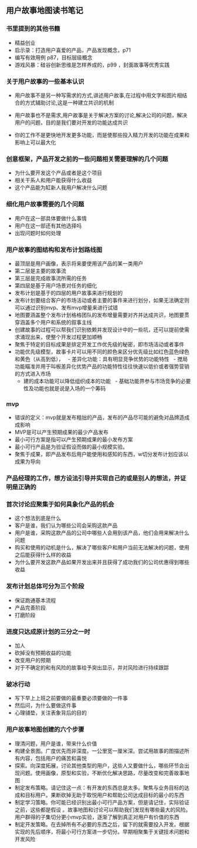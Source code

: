 ## 用户故事地图读书笔记

### 书里提到的其他书籍
- 精益创业
- 启示录：打造用户喜爱的产品，产品发现概念，p71
- 编写有效用例 p87，目标层级概念
- 游戏风暴：硅谷创新思维是怎样养成的，p99 ，封面故事等优秀实践  

### 关于用户故事的一些基本认识

- 用户故事不是另一种写需求的方式,讲述用户故事,在过程中用文字和图片相结合的方式辅助讨论,这是一种建立共识的机制

- 用户故事也不是需求,用户故事是关于解决方案的讨论,解决公司的问题，解决用户的问题，目的是我们要对开发的功能达成共识

- 你的工作不是更快地开发更多功能，而是使那些投入精力开发的功能在成果和影响上可以最大化

### 创意框架，产品开发之前的一些问题相关需要理解的几个问题

- 为什么要开发这个产品或者是这个项目
- 相关干系人和用户能获得什么收益
- 这个产品能为缸新人我用户解决什么问题

### 细化用户故事需要的几个问题
- 用户在这一部具体要做什么事情
- 用户在这一部还有其他选择吗
- 出现问题时如何处理

### 用户故事的图结构和发布计划路线图
- 最顶层是用户画像，表示将来要使用该产品的某一类用户
- 第二层是主要的故事流
- 第三层是完成故事流所需的任务
- 第四层是基于用户场景对任务的细化  
- 发布计划是基于的四层的用户故事来进行规划的
- 发布计划要结合客户的市场活动或者主要的事件来进行划分，如果无法确定则可以通过识别mvp、发布mvp增量来进行试错
- 地图要涵盖整个发布计划格格团队的发布增量需要对齐并达成共识，地图要贯穿涵盖多个用户和系统的叙事主线
- 创建故事的过程可以帮我们识别依赖并发现设计中的一些坑，还可以提前使需求涌现出来，使整个开发过程更加顺畅
- 聚焦于特定的目标成果是排定开发工作优先级的秘密，即市场活动或者事件
- 功能优先级模型，故事卡片可以用不同的颜色来区分优先级比如红色蓝色绿色和黄色（从高到低），
   - 差异化功能：具有明显竞争优势的功能特性
   - 搅局功能瞄准并用于叫板差异化优势产品的功能特性往往快速以低价或者强势营销的方式进入市场
   - 建的成本功能可以降低组织成本的功能
   - 基础功能界参与市场竞争的必要性及功能也就是说是入场的一个筹码

### mvp
- 错误的定义：mvp就是发布粗拙的产品，发布的产品尽可能的避免对品牌造成成影响
- MVP是可以产生预期成果的最少产品发布
- 最小可行方案是指可以产生预期成果的最小发布方案
- 最小可行产品是为验证假设而做的最小规模实验。
- 聚焦于成果，即产品发布后用户能使用和感知的东西，w切分发布计划应该以成果为导向





### 产品经理的工作，想方设法引导并实现自己的或是别人的想法，并证明是正确的
### 首次讨论应聚集于如何具象化产品的机会
- 这个想法到底是什么
- 客户是谁，我们认为哪些公司会采购这款产品
- 用户是谁，采购这款产品的公司中哪些人会用到该产品，他们会用来解决什么问题
- 购买和使用的动机是什么，解决了哪些客户和用户当前无法解决的问题，使用之后能获得什么样的收益
- 为什么要开发这款产品如果开发出来并且获得了成功我们的公司优惠得到哪些收益

### 发布计划总体可分为三个阶段
- 保证跑通基本流程
- 产品完善阶段
- 打磨阶段

### 进度只达成原计划的三分之一时
- 加人
- 砍掉没有预期收益的功能
- 改变用户的预期
- 对于不确定的和有风险的故事给予突出显示，并对风险进行持续跟踪
### 破冰行动
- 写下早上上班之前要做的最重要必须要做的一件事
- 然后问，为什么要做这件事
- 心理铺垫，关注表象背后的目的

### 用户故事地图创建的六个步骤
- 理清问题，用户是谁，带来什么价值
- 构建全景图。广度优先而非深度。一公里宽一厘米深。尝试用故事的图描述所有内容，包括用户的痛苦和喜悦
- 探索。向深度拓展，讨论其他类型的用户，这些人又要做什么，哪些环节会出现问题。使用画像，原型和实验，不断优化解决思路，尽量改变和完善故事地图
- 制定发布策略。请记住这一点：有开发的东西总是太多。聚焦与业务目标的达成和目标用户。果断砍掉无助于取悦用户和帮助公司达成目标的最小的东西
- 制定学习策略。你可能已经识别出最小可行产品方案，但是请记住，实际验证之前，这些都是假设 。故事地图和讨论可以帮助我们发现有哪些最大的风险。用户群得的子集切分更小mvp实验，逐渐了解到真正对用户有价值的东西
- 制定开发策略。在去掉所有不必要的东西之后，留下的就需要投入开发。根据实现的先后顺序，将最小可行方案进一步切分。早期相聚集于关键技术问题和开发风险



